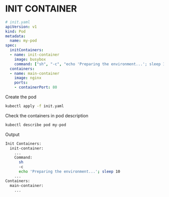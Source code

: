 # INIT CONTAINER

```yaml
# init.yaml
apiVersion: v1
kind: Pod
metadata:
  name: my-pod
spec:
  initContainers:
  - name: init-container
    image: busybox
    command: ["sh", "-c", "echo 'Preparing the environment...'; sleep 10"]
  containers:
  - name: main-container
    image: nginx
    ports:
    - containerPort: 80
```

Create the pod
```bash
kubectl apply -f init.yaml
```

Check the containers in pod description
```bash
kubectl describe pod my-pod
```

Output
```bash
Init Containers:
  init-container:
    ...
    Command:
      sh
      -c
      echo 'Preparing the environment...'; sleep 10
    ...
Containers:
  main-container:
    ...
```
